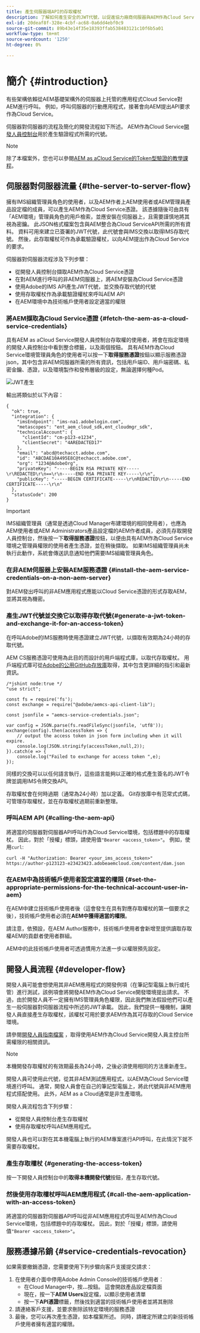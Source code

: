 ```yaml
---
title: 產生伺服器端API的存取權杖
description: 了解如何產生安全的JWT代號，以促進協力廠商伺服器與AEM作為Cloud Service之間的通訊
exl-id: 20deaf8f-328e-4cbf-ac68-0a6dd4ebf0c9
source-git-commit: 89b43e14f35e18393ffab538483121c10f6b5a01
workflow-type: tm+mt
source-wordcount: '1250'
ht-degree: 0%

---
```


# 簡介 {#introduction}

有些架構依賴從AEM基礎架構外的伺服器上托管的應用程式Cloud Service對AEM進行呼叫。 例如，呼叫伺服器的行動應用程式，接著會向AEM提出API要求作為Cloud Service。

伺服器對伺服器的流程及簡化的開發流程如下所述。 AEM作為Cloud Service[開發人員控制台](development-guidelines.md#crxde-lite-and-developer-console)用於產生驗證程式所需的代號。

>[!NOTE]
>
>除了本檔案外，您也可以參閱[AEM as aCloud Service的Token型驗證的教學課程](https://experienceleague.adobe.com/docs/experience-manager-learn/getting-started-with-aem-headless/authentication/overview.html?lang=en#authentication)。

## 伺服器對伺服器流量 {#the-server-to-server-flow}

擁有IMS組織管理員角色的使用者，以及AEM作者上AEM使用者或AEM管理員產品設定檔的成員，可以產生AEM作為Cloud Service憑證。 該憑據隨後可由具有「AEM環境」管理員角色的用戶檢索，並應安裝在伺服器上，且需要謹慎地將其視為密鑰。 此JSON格式檔案包含與AEM整合為Cloud ServiceAPI所需的所有資料。 資料可用來建立已簽署的JWT代號，此代號會與IMS交換以取得IMS存取代號。 然後，此存取權杖可作為承載驗證權杖，以向AEM提出作為Cloud Service的要求。

伺服器對伺服器流程涉及下列步驟：

* 從開發人員控制台擷取AEM作為Cloud Service憑證
* 在對AEM進行呼叫的非AEM伺服器上，將AEM安裝為Cloud Service憑證
* 使用Adobe的IMS API產生JWT代號，並交換存取代號的代號
* 使用存取權杖作為承載驗證權杖來呼叫AEM API
* 在AEM環境中為技術帳戶使用者設定適當的權限

### 將AEM擷取為Cloud Service憑證 {#fetch-the-aem-as-a-cloud-service-credentials}

具有AEM as aCloud Service開發人員控制台存取權的使用者，將會在指定環境的開發人員控制台中看到整合標籤，以及兩個按鈕。 具有AEM作為Cloud Service環境管理員角色的使用者可以按一下&#x200B;**取得服務憑證**&#x200B;按鈕以顯示服務憑證json，其中包含非AEM伺服器所需的所有資訊，包括用戶端ID、用戶端密碼、私密金鑰、憑證，以及環境製作和發佈層級的設定，無論選擇何種Pod。

![JWT產生](assets/JWTtoken3.png)

輸出將類似於以下內容：

```
{
  "ok": true,
  "integration": {
    "imsEndpoint": "ims-na1.adobelogin.com",
    "metascopes": "ent_aem_cloud_sdk,ent_cloudmgr_sdk",
    "technicalAccount": {
      "clientId": "cm-p123-e1234",
      "clientSecret": "4AREDACTED17"
    },
    "email": "abcd@techacct.adobe.com",
    "id": "ABCDAE10A495E8C@techacct.adobe.com",
    "org": "1234@AdobeOrg",
    "privateKey": "-----BEGIN RSA PRIVATE KEY-----\r\REDACTED\r\n==\r\n-----END RSA PRIVATE KEY-----\r\n",
    "publicKey": "-----BEGIN CERTIFICATE-----\r\nREDACTED\r\n-----END CERTIFICATE-----\r\n"
  },
  "statusCode": 200
}
```

>[!IMPORTANT]
>
>IMS組織管理員（通常是透過Cloud Manager布建環境的相同使用者），也應為AEM使用者或AEM Administrators產品設定檔的AEM作者成員，必須先存取開發人員控制台，然後按一下&#x200B;**取得服務憑證**&#x200B;按鈕，以便由具有AEM作為Cloud Service環境之管理員權限的使用者產生憑證，並在稍後擷取。 如果IMS組織管理員尚未執行此動作，系統會傳送訊息通知他們需要IMS組織管理員角色。

### 在非AEM伺服器上安裝AEM服務憑證 {#install-the-aem-service-credentials-on-a-non-aem-server}

對AEM發出呼叫的非AEM應用程式應能以Cloud Service憑證的形式存取AEM，並將其視為機密。

### 產生JWT代號並交換它以取得存取代號{#generate-a-jwt-token-and-exchange-it-for-an-access-token}

在呼叫Adobe的IMS服務時使用憑證建立JWT代號，以擷取有效期為24小時的存取代號。

AEM CS服務憑證可使用為此目的而設計的用戶端程式庫，以取代存取權杖。 用戶端程式庫可從[Adobe的公用GitHub存放庫](https://github.com/adobe/aemcs-api-client-lib)取得，其中包含更詳細的指引和最新資訊。

```
/*jshint node:true */
"use strict";

const fs = require('fs');
const exchange = require("@adobe/aemcs-api-client-lib");

const jsonfile = "aemcs-service-credentials.json";

var config = JSON.parse(fs.readFileSync(jsonfile, 'utf8'));
exchange(config).then(accessToken => {
    // output the access token in json form including when it will expire.
    console.log(JSON.stringify(accessToken,null,2));
}).catch(e => {
    console.log("Failed to exchange for access token ",e);
});
```

同樣的交換可以以任何語言執行，這些語言能夠以正確的格式產生簽名的JWT令牌並調用IMS令牌交換API。

存取權杖會在何時過期（通常為24小時）加以定義。 Git存放庫中有范常式式碼，可管理存取權杖，並在存取權杖過期前重新整理。

### 呼叫AEM API {#calling-the-aem-api}

將適當的伺服器對伺服器API呼叫作為Cloud Service環境，包括標題中的存取權杖。 因此，對於「授權」標頭，請使用值`"Bearer <access_token>"`。 例如，使用`curl`:

```curlc
curl -H "Authorization: Bearer <your_ims_access_token>" https://author-p123123-e23423423.adobeaemcloud.com/content/dam.json
```

### 在AEM中為技術帳戶使用者設定適當的權限 {#set-the-appropriate-permissions-for-the-technical-account-user-in-aem}

在AEM中建立技術帳戶使用者後（這會發生在具有對應存取權杖的第一個要求之後），技術帳戶使用者必須在&#x200B;**AEM中獲得適當的權限**。

請注意，依預設，在AEM Author服務中，技術帳戶使用者會新增至提供讀取存取權AEM的貢獻者使用者群組。

AEM中的此技術帳戶使用者可透過慣用方法進一步以權限預先設定。

## 開發人員流程 {#developer-flow}

開發人員可能會想使用其非AEM應用程式的開發例項（在筆記型電腦上執行或托管）進行測試，該例項會將開發AEM作為Cloud Service開發環境提出請求。 不過，由於開發人員不一定擁有IMS管理員角色權限，因此我們無法假設他們可以產生一般伺服器對伺服器流程中所述的JWT承載。 因此，我們提供一種機制，讓開發人員直接產生存取權杖，該權杖可用於要求AEM作為其可存取的Cloud Service環境。

請參閱[開發人員指南檔案](/help/implementing/developing/introduction/development-guidelines.md#crxde-lite-and-developer-console) ，取得使用AEM作為Cloud Service開發人員主控台所需權限的相關資訊。

>[!NOTE]
>
>本機開發存取權杖的有效期最長為24小時，之後必須使用相同的方法重新產生。

開發人員可使用此代號，從其非AEM測試應用程式，以AEM為Cloud Service環境進行呼叫。 通常，開發人員會在自己的筆記型電腦上，將此代號與非AEM應用程式搭配使用。 此外，AEM as a Cloud通常是非生產環境。

開發人員流程包含下列步驟：

* 從開發人員控制台產生存取權杖
* 使用存取權杖呼叫AEM應用程式。

開發人員也可以對在其本機電腦上執行的AEM專案進行API呼叫，在此情況下就不需要存取權杖。

### 產生存取權杖 {#generating-the-access-token}

按一下開發人員控制台中的&#x200B;**取得本機開發代號**&#x200B;按鈕，產生存取代號。

### 然後使用存取權杖呼叫AEM應用程式 {#call-the-aem-application-with-an-access-token}

將適當的伺服器對伺服器API呼叫從非AEM應用程式呼叫至AEM作為Cloud Service環境，包括標題中的存取權杖。 因此，對於「授權」標頭，請使用值`"Bearer <access_token>"`。

## 服務憑據吊銷 {#service-credentials-revocation}

如果需要撤銷憑證，您需要使用下列步驟向客戶支援提交請求：

1. 在使用者介面中停用Adobe Admin Console的技術帳戶使用者：
   * 在Cloud Manager中，按&#x200B;**...**&#x200B;按鈕。 這會開啟產品設定檔頁面
   * 現在，按一下&#x200B;**AEM Users**&#x200B;設定檔，以顯示使用者清單
   * 按一下&#x200B;**API憑證**&#x200B;標籤，然後找到適當的技術帳戶使用者並將其刪除
2. 請連絡客戶支援，並要求刪除該特定環境的服務憑證
3. 最後，您可以再次產生憑證，如本檔案所述。 同時，請確定所建立的新技術帳戶使用者擁有適當的權限。
